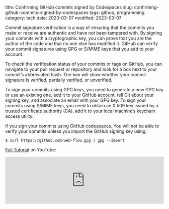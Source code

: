 title: Confirming GitHub commits signed by Codespaces
slug: confirming-github-commits-signed-by-codespaces
tags: github, programming
category: tech
date: 2023-03-07
modified: 2023-03-07

Commit signature verification is a way of ensuring that the commits you make or receive are authentic and have not been tampered with. By signing your commits with a cryptographic key, you can prove that you are the author of the code and that no one else has modified it. GitHub can verify your commit signatures using GPG or S/MIME keys that you add to your account.

To check the verification status of your commits or tags on GitHub, you can navigate to your pull request or repository and look for a box next to your commit’s abbreviated hash. The box will show whether your commit signature is verified, partially verified, or unverified.

To sign your commits using GPG keys, you need to generate a new GPG key or use an existing one, add it to your GitHub account, tell Git about your signing key, and associate an email with your GPG key. To sign your commits using S/MIME keys, you need to obtain an X.509 key issued by a trusted certificate authority (CA), add it to your local machine’s keychain access utility.

If you sign your commits using GitHub codespaces.  You will not be able to verify your commits unless you import the GitHub signing key using:

``` $ curl https://github.com/web-flow.gpg | gpg --import ```

[Full Tutorial](https://youtu.be/uqDfKko2sac) on YouTube:

<iframe width="100%" src="https://www.youtube.com/embed/uqDfKko2sac" title="YouTube video player" frameborder="0" allow="accelerometer; autoplay; clipboard-write; encrypted-media; gyroscope; picture-in-picture; web-share" allowfullscreen></iframe>
